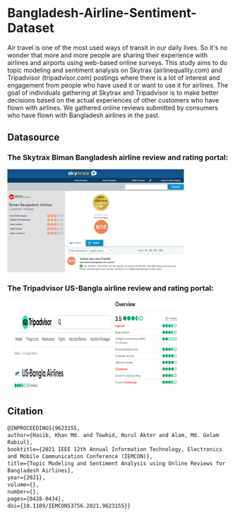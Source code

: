 # Bangladesh-Airline-Sentiment-Dataset

Air travel is one of the most used ways of transit in our daily lives. So it's no wonder that more and more people are sharing their experience with airlines and airports using web-based online surveys. This study aims to do topic modeling and sentiment analysis on Skytrax (airlinequality.com) and Tripadvisor (tripadvisor.com) postings where there is a lot of interest and engagement from people who have used it or want to use it for airlines. The goal of individuals gathering at Skytrax and Tripadvisor is to make better decisions based on the actual experiences of other customers who have flown with airlines. We gathered online reviews submitted by consumers who have flown with Bangladesh airlines in the past.

## Datasource
### The Skytrax Biman Bangladesh airline review and rating portal:
<img src="images/skytrax.PNG" alt="skytrax" width="400">

### The Tripadvisor US-Bangla airline review and rating portal:
<img src="images/tripadvisor.png" alt="skytrax" width="400">


## Citation

```
@INPROCEEDINGS{9623155,
author={Hasib, Khan Md. and Towhid, Nurul Akter and Alam, Md. Golam Rabiul},
booktitle={2021 IEEE 12th Annual Information Technology, Electronics and Mobile Communication Conference (IEMCON)},
title={Topic Modeling and Sentiment Analysis using Online Reviews for Bangladesh Airlines},
year={2021},
volume={},
number={},
pages={0428-0434},
doi={10.1109/IEMCON53756.2021.9623155}}
```



